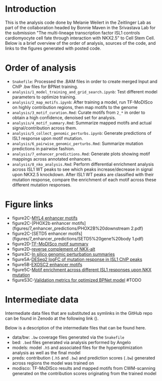 # Introduction

This is the analysis code done by Melanie Weilert in the Zeitlinger Lab as part of the collaboration headed by Bonnie Maven in the Srivastava Lab for the submission "The multi-lineage transcription factor ISL1 controls cardiomyocyte cell fate through interaction with NKX2.5" to Cell Stem Cell. Below is a brief overview of the order of analysis, sources of the code, and links to the figures generated with posted code.

# Order of analysis

+ `Snakefile`: Processed the .BAM files in order to create merged Input and ChIP .bw files for BPNet training.
+ `analysis/1_model_training_and_grid_search.ipynb`: Test different model parameters to optimize training.
+ `analysis/2_map_motifs.ipynb`: After training a model, run TF-MoDISco on highly contribution regions, then map motifs to the genome
+ `analysis/3_motif_curation.Rmd`: Curate motifs from `2_*` in order to obtain a high confidence, denoised set for analysis.
+ `analysis/4_motif_summary.Rmd`: Summarize mapped motifs and actual signal/contribution across them.
+ `analysis/5_collect_genomic_perturbs.ipynb`: Generate predictions of ISL1 response upon motif mutation.
+ `analysis/6_pairwise_genomic_perturbs.Rmd`: Summarize mutation predictions in pairwise fashion.
+ `analysis/7_enhancer_predictions.Rmd`: Generate plots showing motif mappings across annotated enhancers.
+ `analysis/8_nko_analysis.Rmd`: Perform differential enrichment analysis across ISL1 WT peaks to see which peaks increase/decrease in signal upon NKX2.5 knockdown. After ISL1 WT peaks are classified with their mutation response, compare the enrichment of each motif across these different mutation responses.

# Figure links

+ figure2C-[MYL4 enhancer motifs](figures/7_enhancer_predictions/MYL4%20upstream.pdf)
+ figure2C-[PHOX2b enhancer motifs](figures/7_enhancer_predictions/PHOX2B%20downstream 2.pdf)
+ figure2C-[SETD5 enhancer motifs](figures/7_enhancer_predictions/SETD5%20gene%20body 1.pdf)
+ figure2D-[TF-MoDISco motif summary](figures/4_motif_summary/figure2D-curated_motif_metaplot.pdf)
+ figure2D-[reverse complement of NKX-alt](figures/2_map_motifs/figure2d-nkxalt_logos_revcomp.pdf)
+ figure3C-[In silico genomic perturbation summaries](figures/6_pairwise_genomic_perturbs/fc_med_cat_perturbs_500bp.pdf)
+ figure5A-[DESeq2 logFC of mutation response in ISL1 ChIP peaks](figures/8_nko_analysis/figure5A-peak_enrichments.pdf)
+ figure5B-[EXOSC2 enhancer motifs](figures/7_enhancer_predictions/EXOSC2%20downstream.pdf)
+ figure5C-[Motif enrichment across different ISL1 responses upon NKX mutation](figures/8_nko_analysis/figure5C-motif_enrichments_across_peak_states.pdf)
+ figureS3C-[Validation metrics for optimized BPNet model]() #TODO

# Intermediate data

Intermediate data files that are substituted as symlinks in the GitHub repo can be found in Zenodo at the following link ().

Below is a description of the intermediate files that can be found here.

+ data/bw: `.bw` coverage files generated via the `Snakefile`
+ bed: `.bed` files generated via analysis performed by Angelo
+ models: model `.h5` and associated files for the hyperoptimization analysis as well as the final model
+ preds: contribution (`.h5` and `.bw`) and prediction scores (`.bw`) generated across regions the model was trained on
+ modisco: TF-MoDISco results and mapped motifs from CWM-scanning generated on the contribution scores originating from the trained model
